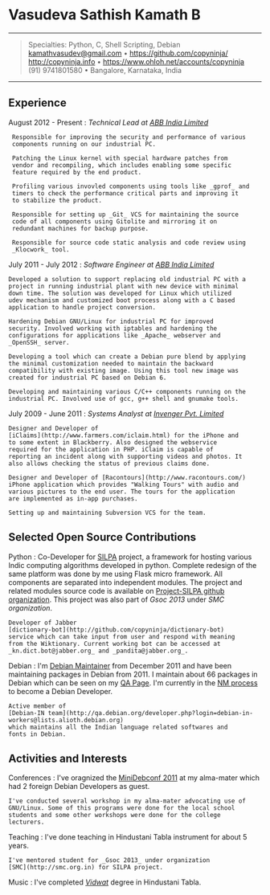 Vasudeva Sathish Kamath B
=========================

----

>  Specialties: Python, C, Shell Scripting, Debian\
>  <kamathvasudev@gmail.com> • <https://github.com/copyninja/>\
>  <http://copyninja.info> • <https://www.ohloh.net/accounts/copyninja>\
>  (91) 9741801580 • Bangalore, Karnataka, India

----

Experience
-----------

August 2012 - Present
:   *Technical Lead at [ABB India Limited](http://abb.co.in)*

     Responsible for improving the security and performance of various
     components running on our industrial PC.

     Patching the Linux kernel with special hardware patches from
     vendor and recompiling, which includes enabling some specific
     feature required by the end product.

     Profiling various invovled components using tools like _gprof_ and
     timers to check the performance critical parts and improving it
     to stabilize the product.

     Responsible for setting up _Git_ VCS for maintaining the source
     code of all components using Gitolite and mirroring it on
     redundant machines for backup purpose.

     Responsible for source code static analysis and code review using
     _Klocwork_ tool.

July 2011 - July 2012
:   *Software Engineer at [ABB India Limited](http://abb.co.in)*

    Developed a solution to support replacing old industrial PC with a
    project in running industrial plant with new device with minimal
    down time. The solution was developed for Linux which utilized
    udev mechanism and customized boot process along with a C based
    application to handle project conversion.

    Hardening Debian GNU/Linux for industrial PC for improved
    security. Involved working with iptables and hardening the
    configurations for applications like _Apache_ webserver and
    _OpenSSH_ server.

    Developing a tool which can create a Debian pure blend by applying
    the minimal customization needed to maintain the backward
    compatibility with existing image. Using this tool new image was
    created for industrial PC based on Debian 6.

    Developing and maintaining various C/C++ components running on the
    industrial PC. Involved use of gcc, g++ shell and gnumake tools.

July 2009 - June 2011
:   *Systems Analyst at [Invenger Pvt. Limited](http://invenger.com)*

    Designer and Developer of
	[iClaims](http://www.farmers.com/iclaim.html) for the iPhone and
	to some extent in Blackberry. Also designed the webservice
	required for the application in PHP. iClaim is capable of
	reporting an incident along with supporting videos and photos. It
	also allows checking the status of previous claims done.

    Designer and Developer of [Racontours](http://www.racontours.com/)
    iPhone application which provides "Walking Tours" with audio and
    various pictures to the end user. The tours for the application
    are implemented as in-app purchases.

    Setting up and maintaining Subversion VCS for the team.

Selected Open Source Contributions
----------------------------------

Python
:   Co-Developer for [SILPA](http://dev.silpa.org.in) project, a
    framework for hosting various Indic computing algorithms developed
    in python. Complete redesign of the same platform was done by me
    using Flask micro framework. All components are separated into
    independent modules. The project and related modules source code
    is available on
    [Project-SILPA github organization](http://github.com/Project-SILPA). This
    project was also part of _Gsoc 2013_ under _SMC organization_.

    Developer of Jabber
    [dictionary-bot](http://github.com/copyninja/dictionary-bot)
    service which can take input from user and respond with meaning
    from the Wiktionary. Current working bot can be accessed at
    _kn.dict.bot@jabber.org_ and _pandita@jabber.org_.

Debian
:   I'm [Debian Maintainer](https://wiki.debian.org/DebianMaintainer)
    from December 2011 and have been maintaining packages in Debian
    from 2011. I maintain about 66 packages in Debian which can be
    seen on my
    [QA Page](http://qa.debian.org/developer.php?login=kamathvasudev@gmail.com). I'm
    currently in the
    [NM process](https://nm.debian.org/public/process/vasudev) to
    become a Debian Developer.

    Active member of
    [Debian-IN team](http://qa.debian.org/developer.php?login=debian-in-workers@lists.alioth.debian.org)
    which maintains all the Indian language related softwares and
    fonts in Debian.

Activities and Interests
------------------------

Conferences
:   I've oragnized the
    [MiniDebconf 2011](http://www.thehindu.com/todays-paper/tp-national/tp-karnataka/article2581633.ece)
    at my alma-mater which had 2 foreign Debian Developers as guest.

    I've conducted several workshop in my alma-mater advocating use of
    GNU/Linux. Some of this programs were done for the local school
    students and some other workshops were done for the college
    lecturers.

Teaching
:   I've done teaching in Hindustani Tabla instrument for about 5 years.

    I've mentored student for _Gsoc 2013_ under organization
    [SMC](http://smc.org.in) for SILPA project.

Music
:   I've completed _[Vidwat](https://en.wikipedia.org/wiki/Vidwan)_
    degree in Hindustani Tabla.
